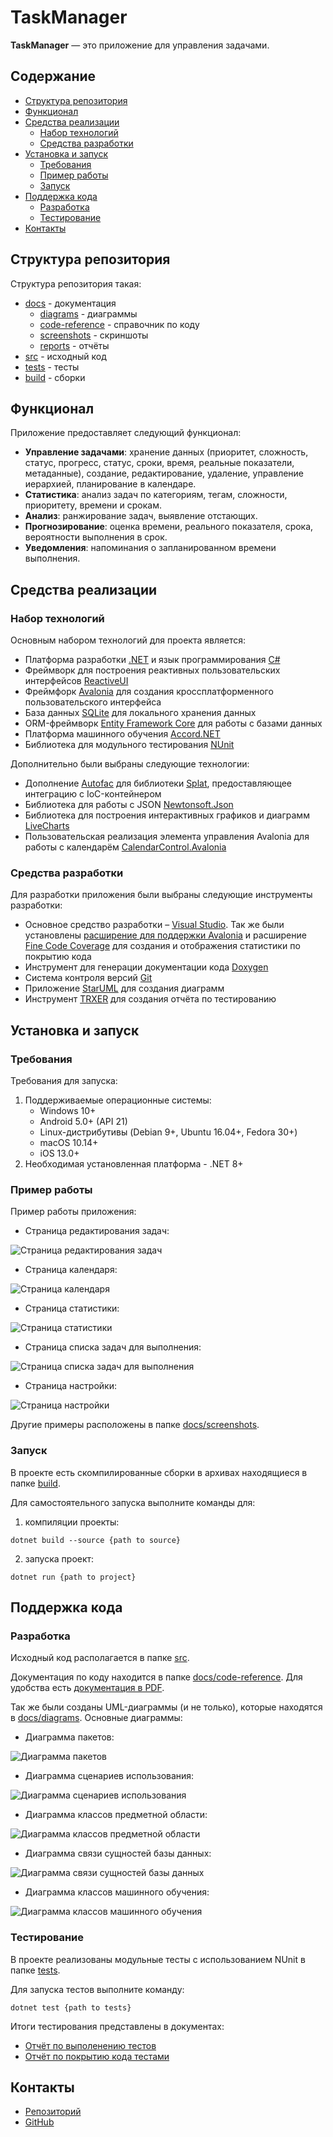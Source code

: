 # TaskManager

**TaskManager** — это приложение для управления задачами.

## Содержание

- [Структура репозитория](#структура-репозитория)
- [Функционал](#функционал)
- [Средства реализации](#средства-реализации)
  - [Набор технологий](#набор-технологий)
  - [Средства разработки](#средства-разработки)
- [Установка и запуск](#установка-и-запуск)
  - [Требования](#требования)
  - [Пример работы](#пример-работы)
  - [Запуск](#запуск)
- [Поддержка кода](#поддержка-кода)
  - [Разработка](#разработка)
  - [Тестирование](#тестирование)
- [Контакты](#контакты)

## Структура репозитория

Структура репозитория такая:

- [docs](docs/) - документация
  - [diagrams](docs/diagrams/) - диаграммы
  - [code-reference](docs/code-reference/) - справочник по коду
  - [screenshots](docs/screenshots/) - скриншоты
  - [reports](docs/reports/) - отчёты
- [src](src/) - исходный код
- [tests](tests/) - тесты
- [build](build/) - сборки

## Функционал

Приложение предоставляет следующий функционал:

- **Управление задачами**: хранение данных (приоритет, сложность, статус, прогресс, статус, сроки, время, реальные показатели, метаданные), создание, редактирование, удаление, управление иерархией, планирование в календаре.
- **Статистика**: анализ задач по категориям, тегам, сложности, приоритету, времени и срокам.
- **Анализ**: ранжирование задач, выявление отстающих.
- **Прогнозирование**: оценка времени, реального показателя, срока, вероятности выполнения в срок.
- **Уведомления**: напоминания о запланированном времени выполнения.

## Средства реализации

### Набор технологий

Основным набором технологий для проекта является:

- Платформа разработки [.NET](https://dotnet.microsoft.com/) и язык программирования [C#](https://learn.microsoft.com/dotnet/csharp/)
- Фреймворк для построения реактивных пользовательских интерфейсов [ReactiveUI](https://www.reactiveui.net/)
- Фреймфорк [Avalonia](https://avaloniaui.net/) для создания кроссплатформенного пользовательского интерфейса
- База данных [SQLite](https://www.sqlite.org/) для локального хранения данных
- ORM-фреймворк [Entity Framework Core](https://learn.microsoft.com/ef/core/) для работы с базами данных
- Платформа машинного обучения [Accord\.NET](http://accord-framework.net/)
- Библиотека для модульного тестирования [NUnit](https://nunit.org/)

Дополнительно были выбраны следующие технологии:

- Дополнение [Autofac](https://www.nuget.org/packages/Splat.Autofac/) для библиотеки [Splat](https://github.com/reactiveui/splat), предоставляющее интеграцию с IoC-контейнером
- Библиотека для работы с JSON [Newtonsoft.Json](https://www.newtonsoft.com/json)
- Библиотека для построения интерактивных графиков и диаграмм [LiveCharts](https://livecharts.dev/)
- Пользовательская реализация элемента управления Avalonia для работы с календарём [CalendarControl.Avalonia](https://github.com/satial-interfaces/CalendarControl)

### Средства разработки

Для разработки приложения были выбраны следующие инструменты разработки:

- Основное средство разработки – [Visual Studio](https://visualstudio.microsoft.com/). Так же были установлены [расширение для поддержки Avalonia](https://marketplace.visualstudio.com/items?itemName=AvaloniaTeam.AvaloniaVS) и расширение [Fine Code Coverage](https://marketplace.visualstudio.com/items?itemName=FortuneNgwenya.FineCodeCoverage) для создания и отображения статистики по покрытию кода
- Инструмент для генерации документации кода [Doxygen](https://www.doxygen.nl/)
- Система контроля версий [Git](https://git-scm.com/)
- Приложение [StarUML](https://staruml.io/) для создания диаграмм
- Инструмент [TRXER](https://github.com/NivNavick/trxer) для создания отчёта по тестированию

## Установка и запуск

### Требования

Требования для запуска:

1. Поддерживаемые операционные системы:
   - Windows 10+
   - Android 5.0+ (API 21)
   - Linux-дистрибутивы (Debian 9+, Ubuntu 16.04+, Fedora 30+)
   - macOS 10.14+
   - iOS 13.0+
2. Необходимая установленная платформа - .NET 8+

### Пример работы

Пример работы приложения:

- Страница редактирования задач:

![Страница редактирования задач](docs/screenshots/EditorPage.png)

- Страница календаря:

![Страница календаря](docs/screenshots/TimePage.png)

- Страница статистики:

![Страница статистики](docs/screenshots/StatisticPage_CountTab.png)

- Страница списка задач для выполнения:

![Страница списка задач для выполнения](docs/screenshots/ToDoListPage.png)

- Страница настройки:

![Страница настройки](docs/screenshots/SettingsPage.png)

Другие примеры расположены в папке [docs/screenshots](docs/screenshots/).

### Запуск

В проекте есть скомпилированные сборки в архивах находящиеся в папке [build](build/).

Для самостоятельного запуска выполните команды для:

1. компиляции проекты:

```
dotnet build --source {path to source}
```

2. запуска проект:

```
dotnet run {path to project}
```

## Поддержка кода

### Разработка

Исходный код располагается в папке [src](src/).

Документация по коду находится в папке [docs/code-reference](docs/code-reference/).
Для удобства есть [документация в PDF](docs/code-reference/code-reference.pdf).

Так же были созданы UML-диаграммы (и не только), которые находятся в [docs/diagrams](docs/diagrams/).
Основные диаграммы:

- Диаграмма пакетов:

![Диаграмма пакетов](docs/diagrams/PackageDiagram.svg)

- Диаграмма сценариев использования:

![Диаграмма сценариев использования](docs/diagrams/UseCaseDiagram.svg)

- Диаграмма классов предметной области:

![Диаграмма классов предметной области](docs/diagrams/ClassDiagram_Model.svg)

- Диаграмма связи сущностей базы данных:

![Диаграмма связи сущностей базы данных](docs/diagrams/ERDDiagram.svg)

- Диаграмма классов машинного обучения:

![Диаграмма классов машинного обучения](docs/diagrams/ClassDiagram_MachineLearning_Interfaces.svg)

### Тестирование

В проекте реализованы модульные тесты с использованием NUnit в папке [tests](tests/).

Для запуска тестов выполните команду:

```
dotnet test {path to tests}
```

Итоги тестирования представлены в документах:

- [Отчёт по выполенению тестов](docs/reports/TestExecutionReport.pdf)
- [Отчёт по покрытию кода тестами](docs/reports/TestCoverageReport.pdf)

## Контакты

- [Репозиторий](https://github.com/FolderMaster/TaskManagerApp)
- [GitHub](https://github.com/FolderMaster)
